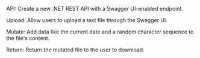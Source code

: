 
API: Create a new .NET REST API with a Swagger UI-enabled endpoint.

Upload: Allow users to upload a text file through the Swagger UI.

Mutate: Add data like the current date and a random character sequence to the file's content.

Return: Return the mutated file to the user to download.
